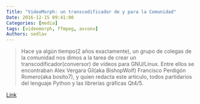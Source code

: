 ```yaml
---
Title: "VideoMorph: un transcodificador de y para la Comunidad"
Date: 2016-12-15 09:41:00
Categories: [media]
tags: [videomorph, ffmpeg, avconv]
Authors: sedlav
---
```


> Hace ya algún tiempo(2 años exactamente), un grupo de colegas de la comunidad nos dimos a la tarea de crear un transcodificador(conversor) de vídeos para GNU/Linux. Entre ellos se encontraban Alex Vergara Gil(aka BishopWolf) Francisco Perdigón Romero(aka bosito7), y quien redacta este artículo, todos partidarios del lenguaje Python y las librerías gráficas Qt4/5.

[Link](https://gutl.jovenclub.cu/compartiendo-aplicaciones-videomorph-un-transcodificador-de-y-para-la-comunidad/)
